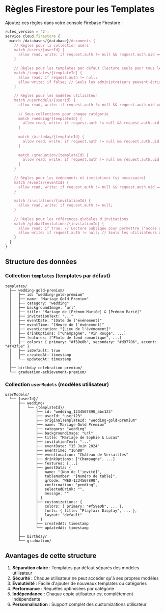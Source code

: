 # Règles Firestore pour les Templates

Ajoutez ces règles dans votre console Firebase Firestore :

```javascript
rules_version = '2';
service cloud.firestore {
  match /databases/{database}/documents {
    // Règles pour la collection users
    match /users/{userId} {
      allow read, write: if request.auth != null && request.auth.uid == userId;
    }
    
    // Règles pour les templates par défaut (lecture seule pour tous les utilisateurs authentifiés)
    match /templates/{templateId} {
      allow read: if request.auth != null;
      allow write: if false; // Seuls les administrateurs peuvent écrire (via console ou fonctions cloud)
    }
    
    // Règles pour les modèles utilisateur
    match /userModels/{userId} {
      allow read, write: if request.auth != null && request.auth.uid == userId;
      
      // Sous-collections pour chaque catégorie
      match /wedding/{templateId} {
        allow read, write: if request.auth != null && request.auth.uid == userId;
      }
      
      match /birthday/{templateId} {
        allow read, write: if request.auth != null && request.auth.uid == userId;
      }
      
      match /graduation/{templateId} {
        allow read, write: if request.auth != null && request.auth.uid == userId;
      }
    }
    
    // Règles pour les événements et invitations (si nécessaire)
    match /events/{eventId} {
      allow read, write: if request.auth != null && request.auth.uid == resource.data.userId;
    }
    
    match /invitations/{invitationId} {
      allow read, write: if request.auth != null;
    }
    
    // Règles pour les références globales d'invitations
    match /globalInvitations/{invitationId} {
      allow read: if true; // Lecture publique pour permettre l'accès aux invitations
      allow write: if request.auth != null; // Seuls les utilisateurs authentifiés peuvent créer/modifier
    }
  }
}
```

## Structure des données

### Collection `templates` (templates par défaut)
```
templates/
  ├── wedding-gold-premium/
  │   ├── id: "wedding-gold-premium"
  │   ├── name: "Mariage Gold Premium"
  │   ├── category: "wedding"
  │   ├── backgroundImage: "url"
  │   ├── title: "Mariage de [Prénom Mariée] & [Prénom Marié]"
  │   ├── invitationText: "..."
  │   ├── eventDate: "[Date de l'événement]"
  │   ├── eventTime: "[Heure de l'événement]"
  │   ├── eventLocation: "[Lieu de l'événement]"
  │   ├── drinkOptions: ["Champagne", "Vin Rouge", ...]
  │   ├── features: ["Photo de fond romantique", ...]
  │   ├── colors: { primary: "#f59e0b", secondary: "#d97706", accent: "#f43f5e" }
  │   ├── isDefault: true
  │   ├── createdAt: timestamp
  │   └── updatedAt: timestamp
  │
  ├── birthday-celebration-premium/
  └── graduation-achievement-premium/
```

### Collection `userModels` (modèles utilisateur)
```
userModels/
  └── {userId}/
      ├── wedding/
      │   └── {templateId}/
      │       ├── id: "wedding_1234567890_abc123"
      │       ├── userId: "user123"
      │       ├── originalTemplateId: "wedding-gold-premium"
      │       ├── name: "Mariage Gold Premium"
      │       ├── category: "wedding"
      │       ├── backgroundImage: "url"
      │       ├── title: "Mariage de Sophie & Lucas"
      │       ├── invitationText: "..."
      │       ├── eventDate: "15 Juin 2024"
      │       ├── eventTime: "16h00"
      │       ├── eventLocation: "Château de Versailles"
      │       ├── drinkOptions: ["Champagne", ...]
      │       ├── features: [...]
      │       ├── guestData: {
      │       │   name: "[Nom de l'invité]",
      │       │   tableNumber: "[Numéro de table]",
      │       │   qrCode: "WED-1234567890",
      │       │   confirmation: "pending",
      │       │   selectedDrink: "",
      │       │   message: ""
      │       │ }
      │       ├── customizations: {
      │       │   colors: { primary: "#f59e0b", ... },
      │       │   fonts: { title: "Playfair Display", ... },
      │       │   layout: "default"
      │       │ }
      │       ├── createdAt: timestamp
      │       └── updatedAt: timestamp
      │
      ├── birthday/
      └── graduation/
```

## Avantages de cette structure

1. **Séparation claire** : Templates par défaut séparés des modèles utilisateur
2. **Sécurité** : Chaque utilisateur ne peut accéder qu'à ses propres modèles
3. **Évolutivité** : Facile d'ajouter de nouveaux templates ou catégories
4. **Performance** : Requêtes optimisées par catégorie
5. **Indépendance** : Chaque copie utilisateur est complètement indépendante
6. **Personnalisation** : Support complet des customizations utilisateur